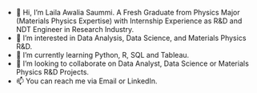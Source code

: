 - 👋 Hi, I’m Laila Awalia Saummi. A Fresh Graduate from Physics Major (Materials Physics Expertise) with Internship Experience as R&D and NDT Engineer in Research Industry.
- 👀 I’m interested in Data Analysis, Data Science, and Materials Physics R&D.
- 🌱 I’m currently learning Python, R, SQL and Tableau.
- 💞️ I’m looking to collaborate on Data Analyst, Data Science or Materials Physics R&D Projects.
- 📫 You can reach me via Email or LinkedIn.

<!---
lailasaummi/lailasaummi is a ✨ special ✨ repository because its `README.md` (this file) appears on your GitHub profile.
You can click the Preview link to take a look at your changes.
--->

